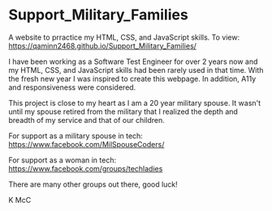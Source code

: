 # Support_Military_Families
A website to prractice my HTML, CSS, and JavaScript skills.  To view: https://qaminn2468.github.io/Support_Military_Families/

I have been working as a Software Test Engineer for over 2 years now and my HTML, CSS, and JavaScript skills had been rarely used in that time.
With the fresh new year I was inspired to create this webpage.  In addition, A11y and responsiveness were considered.

This project is close to my heart as I am a 20 year military spouse.  It wasn't until my spouse retired from the military 
that I realized the depth and breadth of my service and that of our children.  

For support as a military spouse in tech: https://www.facebook.com/MilSpouseCoders/

For support as a woman in tech: https://www.facebook.com/groups/techladies

There are many other groups out there, good luck!

K McC
